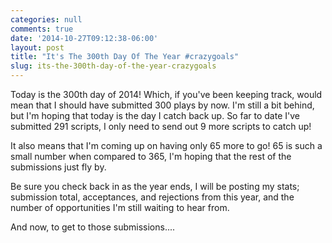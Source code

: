 ```yaml
---
categories: null
comments: true
date: '2014-10-27T09:12:38-06:00'
layout: post
title: "It's The 300th Day Of The Year #crazygoals"
slug: its-the-300th-day-of-the-year-crazygoals
---
```


Today is the 300th day of 2014! Which, if you've been keeping track, would mean that I should have submitted 300 plays by now. I'm still a bit behind, but I'm hoping that today is the day I catch back up. So far to date I've submitted 291 scripts, I only need to send out 9 more scripts to catch up! 

It also means that I'm coming up on having only 65 more to go! 65 is such a small number when compared to 365, I'm hoping that the rest of the submissions just fly by. 

Be sure you check back in as the year ends, I will be posting my stats; submission total, acceptances, and rejections from this year, and the number of opportunities I'm still waiting to hear from. 

And now, to get to those submissions....